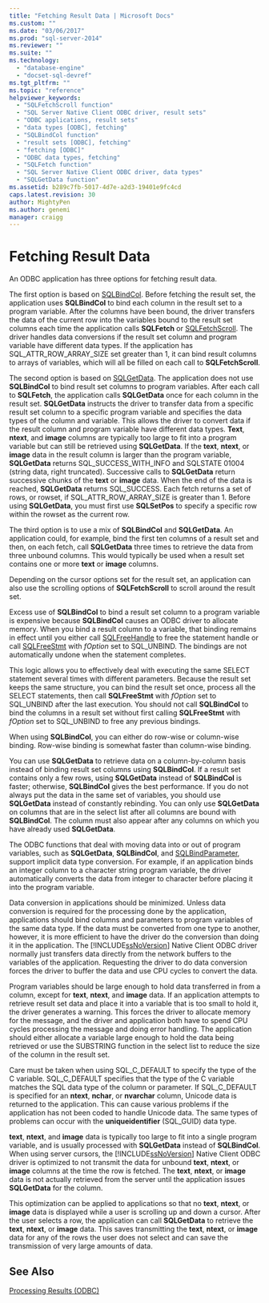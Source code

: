 ```yaml
---
title: "Fetching Result Data | Microsoft Docs"
ms.custom: ""
ms.date: "03/06/2017"
ms.prod: "sql-server-2014"
ms.reviewer: ""
ms.suite: ""
ms.technology: 
  - "database-engine"
  - "docset-sql-devref"
ms.tgt_pltfrm: ""
ms.topic: "reference"
helpviewer_keywords: 
  - "SQLFetchScroll function"
  - "SQL Server Native Client ODBC driver, result sets"
  - "ODBC applications, result sets"
  - "data types [ODBC], fetching"
  - "SQLBindCol function"
  - "result sets [ODBC], fetching"
  - "fetching [ODBC]"
  - "ODBC data types, fetching"
  - "SQLFetch function"
  - "SQL Server Native Client ODBC driver, data types"
  - "SQLGetData function"
ms.assetid: b289c7fb-5017-4d7e-a2d3-19401e9fc4cd
caps.latest.revision: 30
author: MightyPen
ms.author: genemi
manager: craigg
---
```

# Fetching Result Data
  An ODBC application has three options for fetching result data.  
  
 The first option is based on [SQLBindCol](../native-client-odbc-api/sqlbindcol.md). Before fetching the result set, the application uses **SQLBindCol** to bind each column in the result set to a program variable. After the columns have been bound, the driver transfers the data of the current row into the variables bound to the result set columns each time the application calls **SQLFetch** or [SQLFetchScroll](../native-client-odbc-api/sqlfetchscroll.md). The driver handles data conversions if the result set column and program variable have different data types. If the application has SQL_ATTR_ROW_ARRAY_SIZE set greater than 1, it can bind result columns to arrays of variables, which will all be filled on each call to **SQLFetchScroll**.  
  
 The second option is based on [SQLGetData](../native-client-odbc-api/sqlgetdata.md). The application does not use **SQLBindCol** to bind result set columns to program variables. After each call to **SQLFetch**, the application calls **SQLGetData** once for each column in the result set. **SQLGetData** instructs the driver to transfer data from a specific result set column to a specific program variable and specifies the data types of the column and variable. This allows the driver to convert data if the result column and program variable have different data types. **Text**, **ntext**, and **image** columns are typically too large to fit into a program variable but can still be retrieved using **SQLGetData**. If the **text**, **ntext**, or **image** data in the result column is larger than the program variable, **SQLGetData** returns SQL_SUCCESS_WITH_INFO and SQLSTATE 01004 (string data, right truncated). Successive calls to **SQLGetData** return successive chunks of the **text** or **image** data. When the end of the data is reached, **SQLGetData** returns SQL_SUCCESS. Each fetch returns a set of rows, or rowset, if SQL_ATTR_ROW_ARRAY_SIZE is greater than 1. Before using **SQLGetData**, you must first use **SQLSetPos** to specify a specific row within the rowset as the current row.  
  
 The third option is to use a mix of **SQLBindCol** and **SQLGetData**. An application could, for example, bind the first ten columns of a result set and then, on each fetch, call **SQLGetData** three times to retrieve the data from three unbound columns. This would typically be used when a result set contains one or more **text** or **image** columns.  
  
 Depending on the cursor options set for the result set, an application can also use the scrolling options of **SQLFetchScroll** to scroll around the result set.  
  
 Excess use of **SQLBindCol** to bind a result set column to a program variable is expensive because **SQLBindCol** causes an ODBC driver to allocate memory. When you bind a result column to a variable, that binding remains in effect until you either call [SQLFreeHandle](../native-client-odbc-api/sqlfreehandle.md) to free the statement handle or call [SQLFreeStmt](../native-client-odbc-api/sqlfreestmt.md) with *fOption* set to SQL_UNBIND. The bindings are not automatically undone when the statement completes.  
  
 This logic allows you to effectively deal with executing the same SELECT statement several times with different parameters. Because the result set keeps the same structure, you can bind the result set once, process all the SELECT statements, then call **SQLFreeStmt** with *fOption* set to SQL_UNBIND after the last execution. You should not call **SQLBindCol** to bind the columns in a result set without first calling **SQLFreeStmt** with *fOption* set to SQL_UNBIND to free any previous bindings.  
  
 When using **SQLBindCol**, you can either do row-wise or column-wise binding. Row-wise binding is somewhat faster than column-wise binding.  
  
 You can use **SQLGetData** to retrieve data on a column-by-column basis instead of binding result set columns using **SQLBindCol**. If a result set contains only a few rows, using **SQLGetData** instead of **SQLBindCol** is faster; otherwise, **SQLBindCol** gives the best performance. If you do not always put the data in the same set of variables, you should use **SQLGetData** instead of constantly rebinding. You can only use **SQLGetData** on columns that are in the select list after all columns are bound with **SQLBindCol**. The column must also appear after any columns on which you have already used **SQLGetData**.  
  
 The ODBC functions that deal with moving data into or out of program variables, such as **SQLGetData**, **SQLBindCol**, and [SQLBindParameter](../native-client-odbc-api/sqlbindparameter.md), support implicit data type conversion. For example, if an application binds an integer column to a character string program variable, the driver automatically converts the data from integer to character before placing it into the program variable.  
  
 Data conversion in applications should be minimized. Unless data conversion is required for the processing done by the application, applications should bind columns and parameters to program variables of the same data type. If the data must be converted from one type to another, however, it is more efficient to have the driver do the conversion than doing it in the application. The [!INCLUDE[ssNoVersion](../../includes/ssnoversion-md.md)] Native Client ODBC driver normally just transfers data directly from the network buffers to the variables of the application. Requesting the driver to do data conversion forces the driver to buffer the data and use CPU cycles to convert the data.  
  
 Program variables should be large enough to hold data transferred in from a column, except for **text**, **ntext**, and **image** data. If an application attempts to retrieve result set data and place it into a variable that is too small to hold it, the driver generates a warning. This forces the driver to allocate memory for the message, and the driver and application both have to spend CPU cycles processing the message and doing error handling. The application should either allocate a variable large enough to hold the data being retrieved or use the SUBSTRING function in the select list to reduce the size of the column in the result set.  
  
 Care must be taken when using SQL_C_DEFAULT to specify the type of the C variable. SQL_C_DEFAULT specifies that the type of the C variable matches the SQL data type of the column or parameter. If SQL_C_DEFAULT is specified for an **ntext**, **nchar**, or **nvarchar** column, Unicode data is returned to the application. This can cause various problems if the application has not been coded to handle Unicode data. The same types of problems can occur with the **uniqueidentifier** (SQL_GUID) data type.  
  
 **text**, **ntext**, and **image** data is typically too large to fit into a single program variable, and is usually processed with **SQLGetData** instead of **SQLBindCol**. When using server cursors, the [!INCLUDE[ssNoVersion](../../includes/ssnoversion-md.md)] Native Client ODBC driver is optimized to not transmit the data for unbound **text**, **ntext**, or **image** columns at the time the row is fetched. The **text**, **ntext**, or **image** data is not actually retrieved from the server until the application issues **SQLGetData** for the column.  
  
 This optimization can be applied to applications so that no **text**, **ntext**, or **image** data is displayed while a user is scrolling up and down a cursor. After the user selects a row, the application can call **SQLGetData** to retrieve the **text**, **ntext**, or **image** data. This saves transmitting the **text**, **ntext**, or **image** data for any of the rows the user does not select and can save the transmission of very large amounts of data.  
  
## See Also  
 [Processing Results &#40;ODBC&#41;](processing-results-odbc.md)  
  
  
